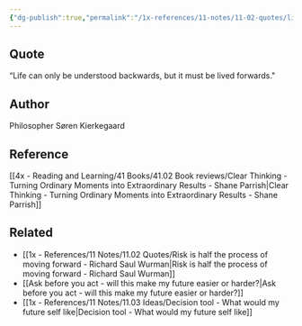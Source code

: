 ```yaml
---
{"dg-publish":true,"permalink":"/1x-references/11-notes/11-02-quotes/life-can-only-be-understood-backwards-but-it-must-be-lived-forwards-soren-kierkegaard/","title":"Life can only be understood backwards, but it must be lived forwards - Søren Kierkegaard","created":"2023-12-25T17:35:31.595+03:00","updated":"2024-02-14T20:18:40.919+03:00"}
---
```



## Quote
“Life can only be understood backwards, but it must be lived forwards."

## Author
Philosopher Søren Kierkegaard

## Reference
[[4x - Reading and Learning/41 Books/41.02 Book reviews/Clear Thinking - Turning Ordinary Moments into Extraordinary Results - Shane  Parrish\|Clear Thinking - Turning Ordinary Moments into Extraordinary Results - Shane  Parrish]]

## Related
- [[1x - References/11 Notes/11.02 Quotes/Risk is half the process of moving forward - Richard Saul Wurman\|Risk is half the process of moving forward - Richard Saul Wurman]]
- [[Ask before you act - will this make my future easier or harder?\|Ask before you act - will this make my future easier or harder?]]
- [[1x - References/11 Notes/11.03 Ideas/Decision tool - What would my future self like\|Decision tool - What would my future self like]]
